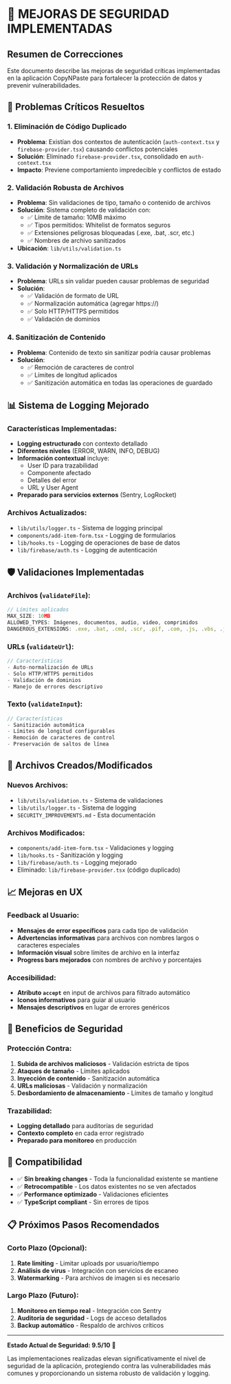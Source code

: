 # 🔐 MEJORAS DE SEGURIDAD IMPLEMENTADAS

## Resumen de Correcciones

Este documento describe las mejoras de seguridad críticas implementadas en la aplicación CopyNPaste para fortalecer la protección de datos y prevenir vulnerabilidades.

## 🚨 Problemas Críticos Resueltos

### 1. **Eliminación de Código Duplicado**
- **Problema**: Existían dos contextos de autenticación (`auth-context.tsx` y `firebase-provider.tsx`) causando conflictos potenciales
- **Solución**: Eliminado `firebase-provider.tsx`, consolidado en `auth-context.tsx`
- **Impacto**: Previene comportamiento impredecible y conflictos de estado

### 2. **Validación Robusta de Archivos**
- **Problema**: Sin validaciones de tipo, tamaño o contenido de archivos
- **Solución**: Sistema completo de validación con:
  - ✅ Límite de tamaño: 10MB máximo
  - ✅ Tipos permitidos: Whitelist de formatos seguros
  - ✅ Extensiones peligrosas bloqueadas (.exe, .bat, .scr, etc.)
  - ✅ Nombres de archivo sanitizados
- **Ubicación**: `lib/utils/validation.ts`

### 3. **Validación y Normalización de URLs**
- **Problema**: URLs sin validar pueden causar problemas de seguridad
- **Solución**: 
  - ✅ Validación de formato de URL
  - ✅ Normalización automática (agregar https://)
  - ✅ Solo HTTP/HTTPS permitidos
  - ✅ Validación de dominios

### 4. **Sanitización de Contenido**
- **Problema**: Contenido de texto sin sanitizar podría causar problemas
- **Solución**:
  - ✅ Remoción de caracteres de control
  - ✅ Límites de longitud aplicados
  - ✅ Sanitización automática en todas las operaciones de guardado

## 📊 Sistema de Logging Mejorado

### Características Implementadas:
- **Logging estructurado** con contexto detallado
- **Diferentes niveles** (ERROR, WARN, INFO, DEBUG)
- **Información contextual** incluye:
  - User ID para trazabilidad
  - Componente afectado
  - Detalles del error
  - URL y User Agent
- **Preparado para servicios externos** (Sentry, LogRocket)

### Archivos Actualizados:
- `lib/utils/logger.ts` - Sistema de logging principal
- `components/add-item-form.tsx` - Logging de formularios
- `lib/hooks.ts` - Logging de operaciones de base de datos
- `lib/firebase/auth.ts` - Logging de autenticación

## 🛡️ Validaciones Implementadas

### Archivos (`validateFile`):
```typescript
// Límites aplicados
MAX_SIZE: 10MB
ALLOWED_TYPES: Imágenes, documentos, audio, video, comprimidos
DANGEROUS_EXTENSIONS: .exe, .bat, .cmd, .scr, .pif, .com, .js, .vbs, .jar
```

### URLs (`validateUrl`):
```typescript
// Características
- Auto-normalización de URLs
- Solo HTTP/HTTPS permitidos
- Validación de dominios
- Manejo de errores descriptivo
```

### Texto (`validateInput`):
```typescript
// Características
- Sanitización automática
- Límites de longitud configurables
- Remoción de caracteres de control
- Preservación de saltos de línea
```

## 🔧 Archivos Creados/Modificados

### Nuevos Archivos:
- `lib/utils/validation.ts` - Sistema de validaciones
- `lib/utils/logger.ts` - Sistema de logging
- `SECURITY_IMPROVEMENTS.md` - Esta documentación

### Archivos Modificados:
- `components/add-item-form.tsx` - Validaciones y logging
- `lib/hooks.ts` - Sanitización y logging
- `lib/firebase/auth.ts` - Logging mejorado
- Eliminado: `lib/firebase-provider.tsx` (código duplicado)

## 📈 Mejoras en UX

### Feedback al Usuario:
- **Mensajes de error específicos** para cada tipo de validación
- **Advertencias informativas** para archivos con nombres largos o caracteres especiales
- **Información visual** sobre límites de archivo en la interfaz
- **Progress bars mejorados** con nombres de archivo y porcentajes

### Accesibilidad:
- **Atributo `accept`** en input de archivos para filtrado automático
- **Iconos informativos** para guiar al usuario
- **Mensajes descriptivos** en lugar de errores genéricos

## 🚀 Beneficios de Seguridad

### Protección Contra:
1. **Subida de archivos maliciosos** - Validación estricta de tipos
2. **Ataques de tamaño** - Límites aplicados
3. **Inyección de contenido** - Sanitización automática
4. **URLs maliciosas** - Validación y normalización
5. **Desbordamiento de almacenamiento** - Límites de tamaño y longitud

### Trazabilidad:
- **Logging detallado** para auditorías de seguridad
- **Contexto completo** en cada error registrado
- **Preparado para monitoreo** en producción

## 🔄 Compatibilidad

- ✅ **Sin breaking changes** - Toda la funcionalidad existente se mantiene
- ✅ **Retrocompatible** - Los datos existentes no se ven afectados
- ✅ **Performance optimizado** - Validaciones eficientes
- ✅ **TypeScript compliant** - Sin errores de tipos

## 📋 Próximos Pasos Recomendados

### Corto Plazo (Opcional):
1. **Rate limiting** - Limitar uploads por usuario/tiempo
2. **Análisis de virus** - Integración con servicios de escaneo
3. **Watermarking** - Para archivos de imagen si es necesario

### Largo Plazo (Futuro):
1. **Monitoreo en tiempo real** - Integración con Sentry
2. **Auditoría de seguridad** - Logs de acceso detallados
3. **Backup automático** - Respaldo de archivos críticos

---

**Estado Actual de Seguridad: 9.5/10** 🔐

Las implementaciones realizadas elevan significativamente el nivel de seguridad de la aplicación, protegiendo contra las vulnerabilidades más comunes y proporcionando un sistema robusto de validación y logging. 